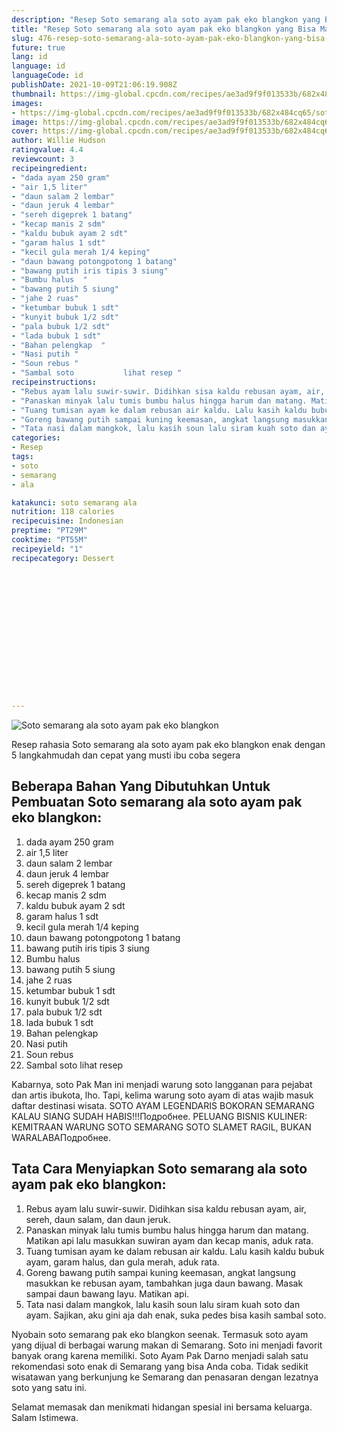 ```yaml
---
description: "Resep Soto semarang ala soto ayam pak eko blangkon yang Bisa Manjain Lidah"
title: "Resep Soto semarang ala soto ayam pak eko blangkon yang Bisa Manjain Lidah"
slug: 476-resep-soto-semarang-ala-soto-ayam-pak-eko-blangkon-yang-bisa-manjain-lidah
future: true
lang: id
language: id
languageCode: id
publishDate: 2021-10-09T21:06:19.908Z 
thumbnail: https://img-global.cpcdn.com/recipes/ae3ad9f9f013533b/682x484cq65/soto-semarang-ala-soto-ayam-pak-eko-blangkon-foto-resep-utama.webp
images:
- https://img-global.cpcdn.com/recipes/ae3ad9f9f013533b/682x484cq65/soto-semarang-ala-soto-ayam-pak-eko-blangkon-foto-resep-utama.webp
image: https://img-global.cpcdn.com/recipes/ae3ad9f9f013533b/682x484cq65/soto-semarang-ala-soto-ayam-pak-eko-blangkon-foto-resep-utama.webp
cover: https://img-global.cpcdn.com/recipes/ae3ad9f9f013533b/682x484cq65/soto-semarang-ala-soto-ayam-pak-eko-blangkon-foto-resep-utama.webp
author: Willie Hudson
ratingvalue: 4.4
reviewcount: 3
recipeingredient:
- "dada ayam 250 gram"
- "air 1,5 liter"
- "daun salam 2 lembar"
- "daun jeruk 4 lembar"
- "sereh digeprek 1 batang"
- "kecap manis 2 sdm"
- "kaldu bubuk ayam 2 sdt"
- "garam halus 1 sdt"
- "kecil gula merah 1/4 keping"
- "daun bawang potongpotong 1 batang"
- "bawang putih iris tipis 3 siung"
- "Bumbu halus  "
- "bawang putih 5 siung"
- "jahe 2 ruas"
- "ketumbar bubuk 1 sdt"
- "kunyit bubuk 1/2 sdt"
- "pala bubuk 1/2 sdt"
- "lada bubuk 1 sdt"
- "Bahan pelengkap  "
- "Nasi putih "
- "Soun rebus "
- "Sambal soto           lihat resep "
recipeinstructions:
- "Rebus ayam lalu suwir-suwir. Didihkan sisa kaldu rebusan ayam, air, sereh, daun salam, dan daun jeruk."
- "Panaskan minyak lalu tumis bumbu halus hingga harum dan matang. Matikan api lalu masukkan suwiran ayam dan kecap manis, aduk rata."
- "Tuang tumisan ayam ke dalam rebusan air kaldu. Lalu kasih kaldu bubuk ayam, garam halus, dan gula merah, aduk rata."
- "Goreng bawang putih sampai kuning keemasan, angkat langsung masukkan ke rebusan ayam, tambahkan juga daun bawang. Masak sampai daun bawang layu. Matikan api."
- "Tata nasi dalam mangkok, lalu kasih soun lalu siram kuah soto dan ayam. Sajikan, aku gini aja dah enak, suka pedes bisa kasih sambal soto."
categories:
- Resep
tags:
- soto
- semarang
- ala

katakunci: soto semarang ala 
nutrition: 118 calories
recipecuisine: Indonesian
preptime: "PT29M"
cooktime: "PT55M"
recipeyield: "1"
recipecategory: Dessert


     
    
    
    
    
    
    
    
    
    
    
      
    
---
```



![Soto semarang ala soto ayam pak eko blangkon](https://img-global.cpcdn.com/recipes/ae3ad9f9f013533b/682x484cq65/soto-semarang-ala-soto-ayam-pak-eko-blangkon-foto-resep-utama.webp)

Resep rahasia Soto semarang ala soto ayam pak eko blangkon  enak dengan 5 langkahmudah dan cepat yang musti ibu coba segera

<!--inarticleads1-->

## Beberapa Bahan Yang Dibutuhkan Untuk Pembuatan Soto semarang ala soto ayam pak eko blangkon:

1. dada ayam 250 gram
1. air 1,5 liter
1. daun salam 2 lembar
1. daun jeruk 4 lembar
1. sereh digeprek 1 batang
1. kecap manis 2 sdm
1. kaldu bubuk ayam 2 sdt
1. garam halus 1 sdt
1. kecil gula merah 1/4 keping
1. daun bawang potongpotong 1 batang
1. bawang putih iris tipis 3 siung
1. Bumbu halus  
1. bawang putih 5 siung
1. jahe 2 ruas
1. ketumbar bubuk 1 sdt
1. kunyit bubuk 1/2 sdt
1. pala bubuk 1/2 sdt
1. lada bubuk 1 sdt
1. Bahan pelengkap  
1. Nasi putih 
1. Soun rebus 
1. Sambal soto           lihat resep 

Kabarnya, soto Pak Man ini menjadi warung soto langganan para pejabat dan artis ibukota, lho. Tapi, kelima warung soto ayam di atas wajib masuk daftar destinasi wisata. SOTO AYAM LEGENDARIS BOKORAN SEMARANG KALAU SIANG SUDAH HABIS!!!Подробнее. PELUANG BISNIS KULINER: KEMITRAAN WARUNG SOTO SEMARANG SOTO SLAMET RAGIL, BUKAN WARALABAПодробнее. 

<!--inarticleads2-->

## Tata Cara Menyiapkan Soto semarang ala soto ayam pak eko blangkon:

1. Rebus ayam lalu suwir-suwir. Didihkan sisa kaldu rebusan ayam, air, sereh, daun salam, dan daun jeruk.
1. Panaskan minyak lalu tumis bumbu halus hingga harum dan matang. Matikan api lalu masukkan suwiran ayam dan kecap manis, aduk rata.
1. Tuang tumisan ayam ke dalam rebusan air kaldu. Lalu kasih kaldu bubuk ayam, garam halus, dan gula merah, aduk rata.
1. Goreng bawang putih sampai kuning keemasan, angkat langsung masukkan ke rebusan ayam, tambahkan juga daun bawang. Masak sampai daun bawang layu. Matikan api.
1. Tata nasi dalam mangkok, lalu kasih soun lalu siram kuah soto dan ayam. Sajikan, aku gini aja dah enak, suka pedes bisa kasih sambal soto.


Nyobain soto semarang pak eko blangkon seenak. Termasuk soto ayam yang dijual di berbagai warung makan di Semarang. Soto ini menjadi favorit banyak orang karena memiliki. Soto Ayam Pak Darno menjadi salah satu rekomendasi soto enak di Semarang yang bisa Anda coba. Tidak sedikit wisatawan yang berkunjung ke Semarang dan penasaran dengan lezatnya soto yang satu ini. 

Selamat memasak dan menikmati hidangan spesial ini bersama keluarga. Salam Istimewa.
